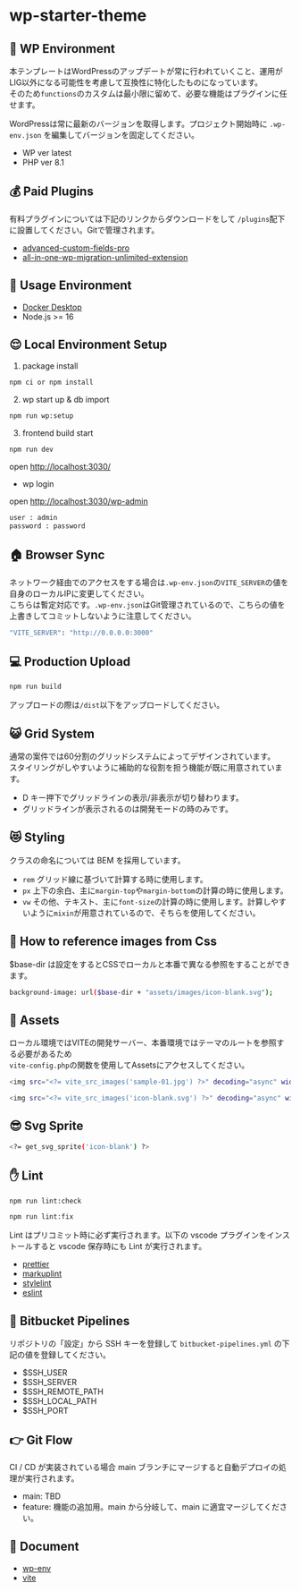 # wp-starter-theme

## 🛜 WP Environment

本テンプレートはWordPressのアップデートが常に行われていくこと、運用がLIG以外になる可能性を考慮して互換性に特化したものになっています。<br>
そのため`functions`のカスタムは最小限に留めて、必要な機能はプラグインに任せます。

WordPressは常に最新のバージョンを取得します。プロジェクト開始時に `.wp-env.json` を編集してバージョンを固定してください。

- WP ver latest
- PHP ver 8.1

## 💰 Paid Plugins

有料プラグインについては下記のリンクからダウンロードをして `/plugins`配下に設置してください。Gitで管理されます。

- [advanced-custom-fields-pro](https://bitbucket.org/lig-admin/lig-wordpress-plugins/src/master/admin-columns-pro/)
- [all-in-one-wp-migration-unlimited-extension](https://bitbucket.org/lig-admin/lig-wordpress-plugins/src/master/all-in-one-wp-migration-unlimited-extension/)

## 🐶 Usage Environment

- [Docker Desktop](https://hub.docker.com/editions/community/docker-ce-desktop-mac/)
- Node.js >= 16

## 😌 Local Environment Setup

1. package install

```bash
npm ci or npm install
```

2. wp start up & db import

```bash
npm run wp:setup
```

3. frontend build start

```bash
npm run dev
```

open <http://localhost:3030/>

- wp login

open <http://localhost:3030/wp-admin>

```bash
user : admin
password : password
```

## 🏠 Browser Sync

ネットワーク経由でのアクセスをする場合は`.wp-env.json`の`VITE_SERVER`の値を自身のローカルIPに変更してください。<br>
こちらは暫定対応です。`.wp-env.json`はGit管理されているので、こちらの値を上書きしてコミットしないように注意してください。

```bash
"VITE_SERVER": "http://0.0.0.0:3000"
```

## 💻 Production Upload

```bash
npm run build
```

アップロードの際は`/dist`以下をアップロードしてください。

## 😺 Grid System

通常の案件では60分割のグリッドシステムによってデザインされています。<br>
スタイリングがしやすいように補助的な役割を担う機能が既に用意されています。

- D キー押下でグリッドラインの表示/非表示が切り替わります。
- グリッドラインが表示されるのは開発モードの時のみです。

## 😻 Styling

クラスの命名については BEM を採用しています。

- `rem` グリッド線に基づいて計算する時に使用します。
- `px` 上下の余白、主に`margin-top`や`margin-bottom`の計算の時に使用します。
- `vw` その他、テキスト、主に`font-size`の計算の時に使用します。計算しやすいように`mixin`が用意されているので、そちらを使用してください。

## 🌙 How to reference images from Css

$base-dir は設定をするとCSSでローカルと本番で異なる参照をすることができます。

```bash
background-image: url($base-dir + "assets/images/icon-blank.svg");
```

## 🍰 Assets

ローカル環境ではVITEの開発サーバー、本番環境ではテーマのルートを参照する必要があるため<br>
`vite-config.php`の関数を使用してAssetsにアクセスしてください。

```bash
<img src="<?= vite_src_images('sample-01.jpg') ?>" decoding="async" width="1280" height="800" alt="">
```

```bash
<img src="<?= vite_src_images('icon-blank.svg') ?>" decoding="async" width="30" height="30" alt="">
```

## 😎 Svg Sprite

```bash
<?= get_svg_sprite('icon-blank') ?>
```

## ✋ Lint

```bash
npm run lint:check
```

```bash
npm run lint:fix
```

Lint はプリコミット時に必ず実行されます。以下の vscode プラグインをインストールすると vscode 保存時にも Lint が実行されます。

- [prettier](https://marketplace.visualstudio.com/items?itemName=esbenp.prettier-vscode)
- [markuplint](https://marketplace.visualstudio.com/items?itemName=yusukehirao.vscode-markuplint)
- [stylelint](https://marketplace.visualstudio.com/items?itemName=stylelint.vscode-stylelint)
- [eslint](https://marketplace.visualstudio.com/items?itemName=dbaeumer.vscode-eslint)

## 🚗 Bitbucket Pipelines

リポジトリの「設定」から SSH キーを登録して `bitbucket-pipelines.yml` の下記の値を登録してください。

- $SSH_USER
- $SSH_SERVER
- $SSH_REMOTE_PATH
- $SSH_LOCAL_PATH
- $SSH_PORT

## 👉 Git Flow

CI / CD が実装されている場合 main ブランチにマージすると自動デプロイの処理が実行されます。

- main: TBD
- feature: 機能の追加用。main から分岐して、main に適宜マージしてください。

## 👀 Document

- [wp-env](https://ja.wordpress.org/team/handbook/block-editor/reference-guides/packages/packages-env/)
- [vite](https://ja.vitejs.dev/)

